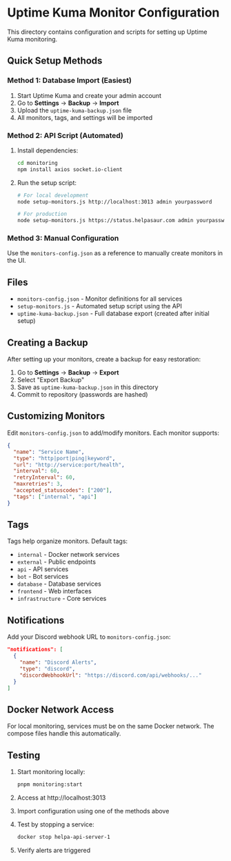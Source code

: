 # Uptime Kuma Monitor Configuration

This directory contains configuration and scripts for setting up Uptime Kuma monitoring.

## Quick Setup Methods

### Method 1: Database Import (Easiest)

1. Start Uptime Kuma and create your admin account
2. Go to **Settings** → **Backup** → **Import**
3. Upload the `uptime-kuma-backup.json` file
4. All monitors, tags, and settings will be imported

### Method 2: API Script (Automated)

1. Install dependencies:
   ```bash
   cd monitoring
   npm install axios socket.io-client
   ```

2. Run the setup script:
   ```bash
   # For local development
   node setup-monitors.js http://localhost:3013 admin yourpassword
   
   # For production
   node setup-monitors.js https://status.helpasaur.com admin yourpassword
   ```

### Method 3: Manual Configuration

Use the `monitors-config.json` as a reference to manually create monitors in the UI.

## Files

- `monitors-config.json` - Monitor definitions for all services
- `setup-monitors.js` - Automated setup script using the API
- `uptime-kuma-backup.json` - Full database export (created after initial setup)

## Creating a Backup

After setting up your monitors, create a backup for easy restoration:

1. Go to **Settings** → **Backup** → **Export**
2. Select "Export Backup" 
3. Save as `uptime-kuma-backup.json` in this directory
4. Commit to repository (passwords are hashed)

## Customizing Monitors

Edit `monitors-config.json` to add/modify monitors. Each monitor supports:

```json
{
  "name": "Service Name",
  "type": "http|port|ping|keyword",
  "url": "http://service:port/health",
  "interval": 60,
  "retryInterval": 60,
  "maxretries": 3,
  "accepted_statuscodes": ["200"],
  "tags": ["internal", "api"]
}
```

## Tags

Tags help organize monitors. Default tags:
- `internal` - Docker network services
- `external` - Public endpoints
- `api` - API services
- `bot` - Bot services
- `database` - Database services
- `frontend` - Web interfaces
- `infrastructure` - Core services

## Notifications

Add your Discord webhook URL to `monitors-config.json`:

```json
"notifications": [
  {
    "name": "Discord Alerts",
    "type": "discord",
    "discordWebhookUrl": "https://discord.com/api/webhooks/..."
  }
]
```

## Docker Network Access

For local monitoring, services must be on the same Docker network. The compose files handle this automatically.

## Testing

1. Start monitoring locally:
   ```bash
   pnpm monitoring:start
   ```

2. Access at http://localhost:3013

3. Import configuration using one of the methods above

4. Test by stopping a service:
   ```bash
   docker stop helpa-api-server-1
   ```

5. Verify alerts are triggered